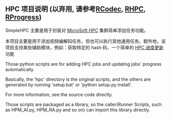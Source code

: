 HPC 项目说明 (以弃用, 请参考[RCodec](../RCodec), [RHPC](../RHPC), [RProgress](../RProgress))
----
SimpleHPC 主要是用于封装对 [MicroSoft HPC] 集群简单添加任务功能。

本项目主要是用于添加视频编解码任务，但也可以执行其他通用任务。额外地，该项目支持某些辅助模块，例如：获取特定的 hash 码，一个简单的 [HPC 进度更新]功能

Those python scripts are for adding HPC jobs and updating jobs' progress automatically.

Basically, the 'hpc' directory is the original scripts, and the others are generated by running 'setup.bat' or 'python setup.py install'.

For more information, see the source code directly.

Those scripts are packaged as a library, so the caller(Runner Scripts, such as HPM_AI.py, HPM_RA.py and so on) can import this library directly.



[MicroSoft HPC]: https://docs.microsoft.com/en-us/powershell/high-performance-computing/overview?view=hpc16-ps]
[HPC 进度更新]: https://docs.microsoft.com/en-us/previous-versions/windows/it-pro/windows-hpc-server-2008R2/ee783544(v=ws.10)?redirectedfrom=MSDN]
